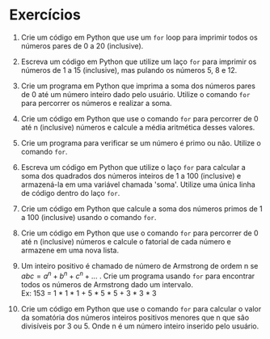 # Exercícios

1. Crie um código em Python que use um ```for``` loop para imprimir todos os números pares de 0 a 20 (inclusive).

2. Escreva um código em Python que utilize um laço ```for``` para imprimir os números de 1 a 15 (inclusive), mas pulando os números 5, 8 e 12. 

3. Crie um programa em Python que imprima a soma dos números pares de 0 até um número inteiro dado pelo usuário. Utilize o comando ```for``` para percorrer os números e realizar a soma.

4. Crie um código em Python que use o comando ```for``` para percorrer de 0 até n (inclusive) números e calcule a média aritmética desses valores.

5. Crie um programa para verificar se um número é primo ou não. Utilize o comando ```for```.

6. Escreva um código em Python que utilize o laço ```for``` para calcular a soma dos quadrados dos números inteiros de 1 a 100 (inclusive) e armazená-la em uma variável chamada 'soma'. Utilize uma única linha de código dentro do laço ```for```.

7. Crie um código em Python que calcule a soma dos números primos de 1 a 100 (inclusive) usando o comando ```for```.

8. Crie um código em Python que use o comando ```for``` para percorrer de 0 até n (inclusive) números e calcule o fatorial de cada número e armazene em uma nova lista.

9. Um inteiro positivo é chamado de número de Armstrong de ordem n se $abc = a^n + b^n + c^n+...$ . Crie um programa usando ```for``` para encontrar todos os números de Armstrong dado um intervalo. 
<br>Ex: 153 = 1 * 1 * 1 + 5 * 5 * 5 + 3 * 3 * 3

10. Crie um código em Python que use o comando ```for``` para calcular o valor da somatória dos números inteiros positivos menores que n que são divisíveis por 3 ou 5. Onde n é um número inteiro inserido pelo usuário.
